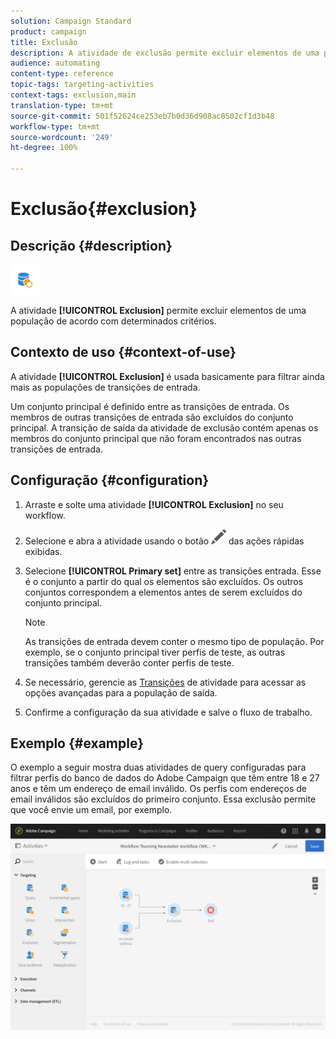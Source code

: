 ```yaml
---
solution: Campaign Standard
product: campaign
title: Exclusão
description: A atividade de exclusão permite excluir elementos de uma população de acordo com determinados critérios.
audience: automating
content-type: reference
topic-tags: targeting-activities
context-tags: exclusion,main
translation-type: tm+mt
source-git-commit: 501f52624ce253eb7b0d36d908ac8502cf1d3b48
workflow-type: tm+mt
source-wordcount: '249'
ht-degree: 100%

---
```



# Exclusão{#exclusion}

## Descrição {#description}

![](assets/exclusion.png)

A atividade **[!UICONTROL Exclusion]** permite excluir elementos de uma população de acordo com determinados critérios.

## Contexto de uso {#context-of-use}

A atividade **[!UICONTROL Exclusion]** é usada basicamente para filtrar ainda mais as populações de transições de entrada.

Um conjunto principal é definido entre as transições de entrada. Os membros de outras transições de entrada são excluídos do conjunto principal. A transição de saída da atividade de exclusão contém apenas os membros do conjunto principal que não foram encontrados nas outras transições de entrada.

## Configuração {#configuration}

1. Arraste e solte uma atividade **[!UICONTROL Exclusion]** no seu workflow.
1. Selecione e abra a atividade usando o botão ![](assets/edit_darkgrey-24px.png) das ações rápidas exibidas.
1. Selecione **[!UICONTROL Primary set]** entre as transições entrada. Esse é o conjunto a partir do qual os elementos são excluídos. Os outros conjuntos correspondem a elementos antes de serem excluídos do conjunto principal.

   >[!NOTE]
   >
   >As transições de entrada devem conter o mesmo tipo de população. Por exemplo, se o conjunto principal tiver perfis de teste, as outras transições também deverão conter perfis de teste.

1. Se necessário, gerencie as [Transições](../../automating/using/activity-properties.md) de atividade para acessar as opções avançadas para a população de saída.
1. Confirme a configuração da sua atividade e salve o fluxo de trabalho.

## Exemplo {#example}

O exemplo a seguir mostra duas atividades de query configuradas para filtrar perfis do banco de dados do Adobe Campaign que têm entre 18 e 27 anos e têm um endereço de email inválido. Os perfis com endereços de email inválidos são excluídos do primeiro conjunto. Essa exclusão permite que você envie um email, por exemplo.

![](assets/wkf_exclusion_example.png)

